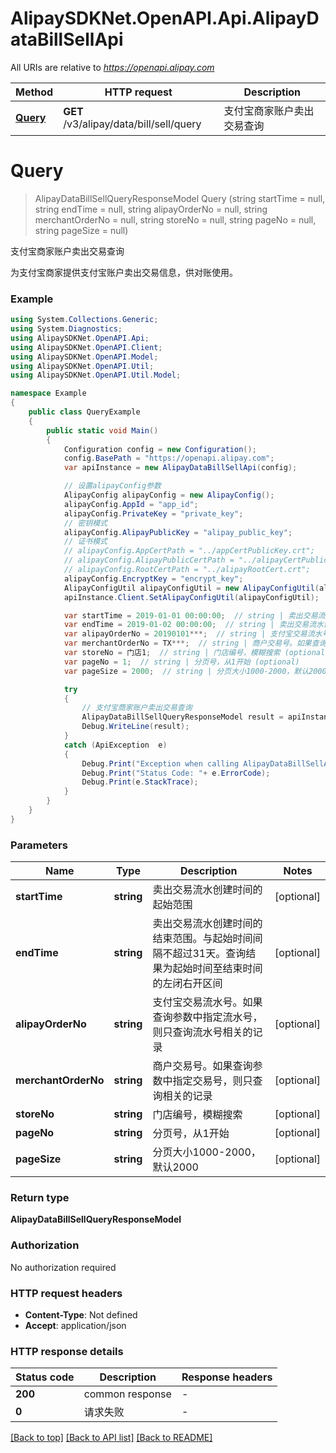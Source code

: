 # AlipaySDKNet.OpenAPI.Api.AlipayDataBillSellApi

All URIs are relative to *https://openapi.alipay.com*

Method | HTTP request | Description
------------- | ------------- | -------------
[**Query**](AlipayDataBillSellApi.md#query) | **GET** /v3/alipay/data/bill/sell/query | 支付宝商家账户卖出交易查询


<a name="query"></a>
# **Query**
> AlipayDataBillSellQueryResponseModel Query (string startTime = null, string endTime = null, string alipayOrderNo = null, string merchantOrderNo = null, string storeNo = null, string pageNo = null, string pageSize = null)

支付宝商家账户卖出交易查询

为支付宝商家提供支付宝账户卖出交易信息，供对账使用。

### Example
```csharp
using System.Collections.Generic;
using System.Diagnostics;
using AlipaySDKNet.OpenAPI.Api;
using AlipaySDKNet.OpenAPI.Client;
using AlipaySDKNet.OpenAPI.Model;
using AlipaySDKNet.OpenAPI.Util;
using AlipaySDKNet.OpenAPI.Util.Model;

namespace Example
{
    public class QueryExample
    {
        public static void Main()
        {
            Configuration config = new Configuration();
            config.BasePath = "https://openapi.alipay.com";
            var apiInstance = new AlipayDataBillSellApi(config);

            // 设置alipayConfig参数
            AlipayConfig alipayConfig = new AlipayConfig();
            alipayConfig.AppId = "app_id";
            alipayConfig.PrivateKey = "private_key";
            // 密钥模式
            alipayConfig.AlipayPublicKey = "alipay_public_key";
            // 证书模式
            // alipayConfig.AppCertPath = "../appCertPublicKey.crt";
            // alipayConfig.AlipayPublicCertPath = "../alipayCertPublicKey_RSA2.crt";
            // alipayConfig.RootCertPath = "../alipayRootCert.crt";
            alipayConfig.EncryptKey = "encrypt_key";
            AlipayConfigUtil alipayConfigUtil = new AlipayConfigUtil(alipayConfig);
            apiInstance.Client.SetAlipayConfigUtil(alipayConfigUtil);

            var startTime = 2019-01-01 00:00:00;  // string | 卖出交易流水创建时间的起始范围 (optional) 
            var endTime = 2019-01-02 00:00:00;  // string | 卖出交易流水创建时间的结束范围。与起始时间间隔不超过31天。查询结果为起始时间至结束时间的左闭右开区间 (optional) 
            var alipayOrderNo = 20190101***;  // string | 支付宝交易流水号。如果查询参数中指定流水号，则只查询流水号相关的记录 (optional) 
            var merchantOrderNo = TX***;  // string | 商户交易号。如果查询参数中指定交易号，则只查询相关的记录 (optional) 
            var storeNo = 门店1;  // string | 门店编号，模糊搜索 (optional) 
            var pageNo = 1;  // string | 分页号，从1开始 (optional) 
            var pageSize = 2000;  // string | 分页大小1000-2000，默认2000 (optional) 

            try
            {
                // 支付宝商家账户卖出交易查询
                AlipayDataBillSellQueryResponseModel result = apiInstance.Query(startTime, endTime, alipayOrderNo, merchantOrderNo, storeNo, pageNo, pageSize);
                Debug.WriteLine(result);
            }
            catch (ApiException  e)
            {
                Debug.Print("Exception when calling AlipayDataBillSellApi.Query: " + e.Message );
                Debug.Print("Status Code: "+ e.ErrorCode);
                Debug.Print(e.StackTrace);
            }
        }
    }
}
```

### Parameters

Name | Type | Description  | Notes
------------- | ------------- | ------------- | -------------
 **startTime** | **string**| 卖出交易流水创建时间的起始范围 | [optional] 
 **endTime** | **string**| 卖出交易流水创建时间的结束范围。与起始时间间隔不超过31天。查询结果为起始时间至结束时间的左闭右开区间 | [optional] 
 **alipayOrderNo** | **string**| 支付宝交易流水号。如果查询参数中指定流水号，则只查询流水号相关的记录 | [optional] 
 **merchantOrderNo** | **string**| 商户交易号。如果查询参数中指定交易号，则只查询相关的记录 | [optional] 
 **storeNo** | **string**| 门店编号，模糊搜索 | [optional] 
 **pageNo** | **string**| 分页号，从1开始 | [optional] 
 **pageSize** | **string**| 分页大小1000-2000，默认2000 | [optional] 

### Return type

**AlipayDataBillSellQueryResponseModel**

### Authorization

No authorization required

### HTTP request headers

 - **Content-Type**: Not defined
 - **Accept**: application/json


### HTTP response details
| Status code | Description | Response headers |
|-------------|-------------|------------------|
| **200** | common response |  -  |
| **0** | 请求失败 |  -  |

[[Back to top]](#) [[Back to API list]](../README.md#documentation-for-api-endpoints) [[Back to README]](../README.md)

